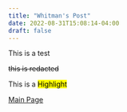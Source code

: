 ```yaml
---
title: "Whitman's Post"
date: 2022-08-31T15:08:14-04:00
draft: false
---
```

This is a test

~~this is redacted~~

This is a <mark>Highlight</mark>

[Main Page](https://resilient-figolla-cffcdc.netlify.app/)
